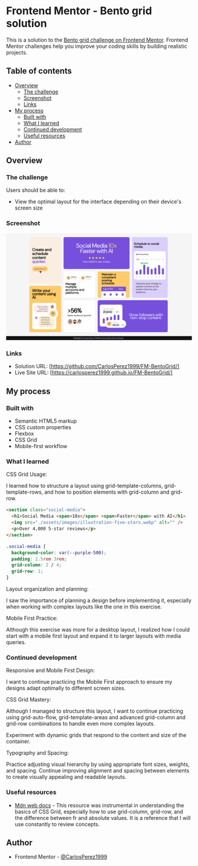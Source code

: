 # Frontend Mentor - Bento grid solution

This is a solution to the [Bento grid challenge on Frontend Mentor](https://www.frontendmentor.io/challenges/bento-grid-RMydElrlOj). Frontend Mentor challenges help you improve your coding skills by building realistic projects.

## Table of contents

- [Overview](#overview)
  - [The challenge](#the-challenge)
  - [Screenshot](#screenshot)
  - [Links](#links)
- [My process](#my-process)
  - [Built with](#built-with)
  - [What I learned](#what-i-learned)
  - [Continued development](#continued-development)
  - [Useful resources](#useful-resources)
- [Author](#author)

## Overview

### The challenge

Users should be able to:

- View the optimal layout for the interface depending on their device's screen size

### Screenshot

![desktop design](./assets/images/desktop_design.png)

### Links

- Solution URL: [https://github.com/CarlosPerez1999/FM-BentoGrid/]
- Live Site URL: [https://carlosperez1999.github.io/FM-BentoGrid/]

## My process

### Built with

- Semantic HTML5 markup
- CSS custom properties
- Flexbox
- CSS Grid
- Mobile-first workflow

### What I learned

CSS Grid Usage:

I learned how to structure a layout using grid-template-columns, grid-template-rows, and how to position elements with grid-column and grid-row.

```html
<section class="social-media">
  <h1>Social Media <span>10x</span> <span>Faster</span> with AI</h1>
  <img src="./assets/images/illustration-five-stars.webp" alt="" />
  <p>Over 4,000 5-star reviews</p>
</section>
```

```css
.social-media {
  background-color: var(--purple-500);
  padding: 2.5rem 3rem;
  grid-column: 2 / 4;
  grid-row: 1;
}
```

Layout organization and planning:

I saw the importance of planning a design before implementing it, especially when working with complex layouts like the one in this exercise.

Mobile First Practice:

Although this exercise was more for a desktop layout, I realized how I could start with a mobile first layout and expand it to larger layouts with media queries.

### Continued development

Responsive and Mobile First Design:

I want to continue practicing the Mobile First approach to ensure my designs adapt optimally to different screen sizes.

CSS Grid Mastery:

Although I managed to structure this layout, I want to continue practicing using grid-auto-flow, grid-template-areas and advanced grid-column and grid-row combinations to handle even more complex layouts.

Experiment with dynamic grids that respond to the content and size of the container.

Typography and Spacing:

Practice adjusting visual hierarchy by using appropriate font sizes, weights, and spacing.
Continue improving alignment and spacing between elements to create visually appealing and readable layouts.

### Useful resources

- [Mdn web docs](https://developer.mozilla.org/en-US/docs/Web/CSS/grid) - This resource was instrumental in understanding the basics of CSS Grid, especially how to use grid-column, grid-row, and the difference between fr and absolute values. It is a reference that I will use constantly to review concepts.

## Author
- Frontend Mentor - [@CarlosPerez1999](https://www.frontendmentor.io/profile/yourusername)


